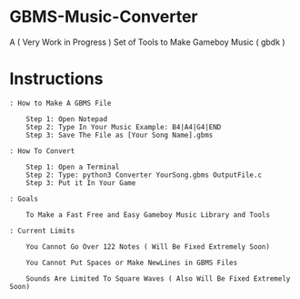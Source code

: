 # GBMS-Music-Converter
A ( Very Work in Progress ) Set of Tools to Make Gameboy Music ( gbdk )


# Instructions

    : How to Make A GBMS File
      
        Step 1: Open Notepad
        Step 2: Type In Your Music Example: B4|A4|G4|END 
        Step 3: Save The File as [Your Song Name].gbms
        
    : How To Convert
   
        Step 1: Open a Terminal
        Step 2: Type: python3 Converter YourSong.gbms OutputFile.c
        Step 3: Put it In Your Game
        
    : Goals
    
        To Make a Fast Free and Easy Gameboy Music Library and Tools 
        
    : Current Limits
    
        You Cannot Go Over 122 Notes ( Will Be Fixed Extremely Soon)
        
        You Cannot Put Spaces or Make NewLines in GBMS Files
        
        Sounds Are Limited To Square Waves ( Also Will Be Fixed Extremely Soon)
        
        
